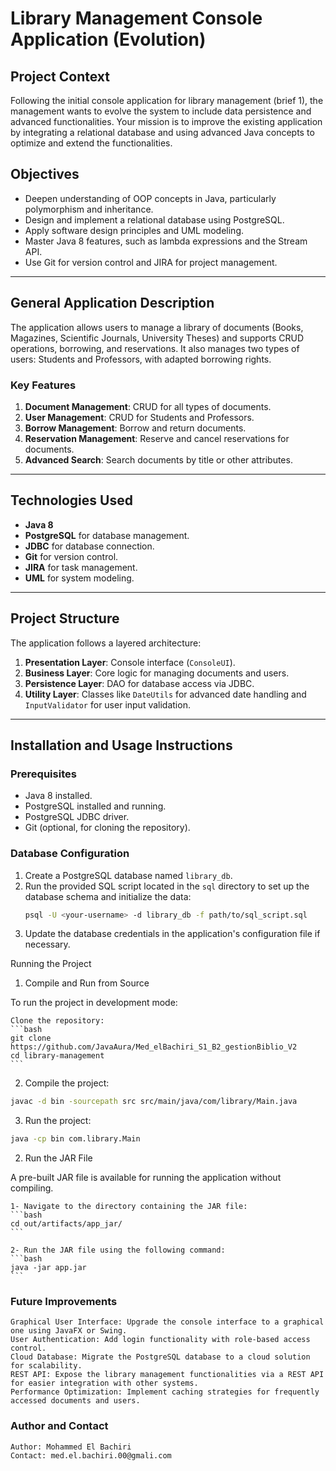 # Library Management Console Application (Evolution)

## Project Context
Following the initial console application for library management (brief 1), the management wants to evolve the system to include data persistence and advanced functionalities. Your mission is to improve the existing application by integrating a relational database and using advanced Java concepts to optimize and extend the functionalities.

## Objectives
- Deepen understanding of OOP concepts in Java, particularly polymorphism and inheritance.
- Design and implement a relational database using PostgreSQL.
- Apply software design principles and UML modeling.
- Master Java 8 features, such as lambda expressions and the Stream API.
- Use Git for version control and JIRA for project management.

---

## General Application Description
The application allows users to manage a library of documents (Books, Magazines, Scientific Journals, University Theses) and supports CRUD operations, borrowing, and reservations. It also manages two types of users: Students and Professors, with adapted borrowing rights.

### Key Features
1. **Document Management**: CRUD for all types of documents.
2. **User Management**: CRUD for Students and Professors.
3. **Borrow Management**: Borrow and return documents.
4. **Reservation Management**: Reserve and cancel reservations for documents.
5. **Advanced Search**: Search documents by title or other attributes.

---

## Technologies Used
- **Java 8**
- **PostgreSQL** for database management.
- **JDBC** for database connection.
- **Git** for version control.
- **JIRA** for task management.
- **UML** for system modeling.

---

## Project Structure
The application follows a layered architecture:
1. **Presentation Layer**: Console interface (`ConsoleUI`).
2. **Business Layer**: Core logic for managing documents and users.
3. **Persistence Layer**: DAO for database access via JDBC.
4. **Utility Layer**: Classes like `DateUtils` for advanced date handling and `InputValidator` for user input validation.

---

## Installation and Usage Instructions

### Prerequisites
- Java 8 installed.
- PostgreSQL installed and running.
- PostgreSQL JDBC driver.
- Git (optional, for cloning the repository).

### Database Configuration
1. Create a PostgreSQL database named `library_db`.
2. Run the provided SQL script located in the `sql` directory to set up the database schema and initialize the data:
   ```bash
   psql -U <your-username> -d library_db -f path/to/sql_script.sql
   ```
3. Update the database credentials in the application's configuration file if necessary.

Running the Project
1. Compile and Run from Source

To run the project in development mode:

    Clone the repository:
    ```bash
    git clone https://github.com/JavaAura/Med_elBachiri_S1_B2_gestionBiblio_V2
    cd library-management
    ```

2. Compile the project:

```bash
javac -d bin -sourcepath src src/main/java/com/library/Main.java
```
3. Run the project:
```bash
java -cp bin com.library.Main
```

2. Run the JAR File

A pre-built JAR file is available for running the application without compiling.

    1- Navigate to the directory containing the JAR file:
    ```bash
    cd out/artifacts/app_jar/
    ```

    2- Run the JAR file using the following command:
    ```bash
    java -jar app.jar
    ```

### Future Improvements

    Graphical User Interface: Upgrade the console interface to a graphical one using JavaFX or Swing.
    User Authentication: Add login functionality with role-based access control.
    Cloud Database: Migrate the PostgreSQL database to a cloud solution for scalability.
    REST API: Expose the library management functionalities via a REST API for easier integration with other systems.
    Performance Optimization: Implement caching strategies for frequently accessed documents and users.

### Author and Contact

    Author: Mohammed El Bachiri
    Contact: med.el.bachiri.00@gmali.com
